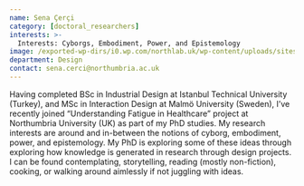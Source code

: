 ```yaml
---
name: Sena Çerçi
category: [doctoral_researchers]
interests: >-
  Interests: Cyborgs, Embodiment, Power, and Epistemology
image: /exported-wp-dirs/i0.wp.com/northlab.uk/wp-content/uploads/sites/15/2019/05/SenaCerci13c8.jpg
department: Design
contact: sena.cerci@northumbria.ac.uk
---
```

Having completed BSc in Industrial Design at Istanbul Technical University (Turkey), and MSc in Interaction Design at Malmö University (Sweden), I’ve recently joined “Understanding Fatigue in Healthcare” project at Northumbria University (UK) as part of my PhD studies. My research interests are around and in-between the notions of cyborg, embodiment, power, and epistemology. My PhD is exploring some of these ideas through exploring how knowledge is generated in research through design projects. I can be found contemplating, storytelling, reading (mostly non-fiction), cooking, or walking around aimlessly if not juggling with ideas.

&nbsp;
